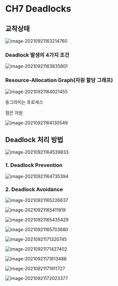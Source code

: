 # CH7 Deadlocks

## 교착상태

![image-20210921163214760](photo/image-20210921163214760.png)



### Deadlock 발생의 4가지 조건

![image-20210921163835801](photo/image-20210921163835801.png)



### Resource-Allocation Graph(자원 할당 그래프)

![image-20210921164021455](photo/image-20210921164021455.png)

동그라미는 프로세스 

점은 자원

![image-20210921164130549](photo/image-20210921164130549.png)



## Deadlock 처리 방법

![image-20210921164539833](photo/image-20210921164539833.png)

### 1. Deadlock Prevention

![image-20210921164735394](photo/image-20210921164735394.png)

### 2. Deadlock Avoidance

![image-20210921165226637](photo/image-20210921165226637.png)

![image-20210921165411919](photo/image-20210921165411919.png)

![image-20210921165435429](photo/image-20210921165435429.png)

![image-20210921165703680](photo/image-20210921165703680.png)



![image-20210921171320745](photo/image-20210921171320745.png)

![image-20210921171427402](photo/image-20210921171427402.png)

![image-20210921171613488](photo/image-20210921171613488.png)

![image-20210921171911727](photo/image-20210921171911727.png)

![image-20210921172023377](photo/image-20210921172023377.png)

